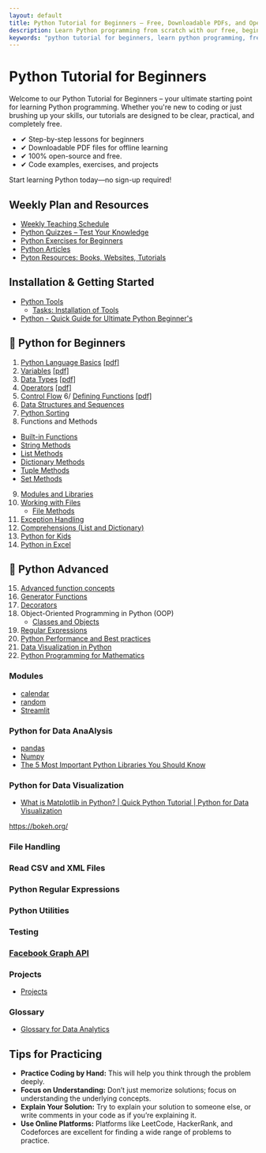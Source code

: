 ```yaml
---
layout: default
title: Python Tutorial for Beginners – Free, Downloadable PDFs, and Open Source
description: Learn Python programming from scratch with our free, beginner-friendly tutorials. Access open-source content, download PDF lessons, and start coding today!.
keywords: "python tutorial for beginners, learn python programming, free python lessons, python pdf tutorials, open-source python guide, python coding for beginners, python exercises and projects, python programming basics, downloadable python resources, python step-by-step guide"
---
```


# Python Tutorial for Beginners 

Welcome to our Python Tutorial for Beginners – your ultimate starting point for learning Python programming. Whether you're new to coding or just brushing up your skills, our tutorials are designed to be clear, practical, and completely free.

- ✔ Step-by-step lessons for beginners
- ✔ Downloadable PDF files for offline learning
- ✔ 100% open-source and free.
- ✔ Code examples, exercises, and projects

Start learning Python today—no sign-up required!

## Weekly Plan and Resources

- [Weekly Teaching Schedule](../it-323/docs/course-overview-it-323.html#weekly-schedule-of-classes)
- [Python Quizzes – Test Your Knowledge](quizzes/index.md)
- [Python Exercises for Beginners](exercises/index.md)
- [Python Articles](/python/posts/)
- [Pyton Resources: Books, Websites, Tutorials](resources.md)
  
## Installation & Getting Started

- [Python Tools](docs/tools.md)
  - [Tasks: Installation of Tools](docs/python-task-based-learning.md)
- [Python - Quick Guide for Ultimate Python Beginner's](docs/quick-guide.md)

## 🐣 Python for Beginners

1. [Python Language Basics](docs/basics.md) [[pdf]](/downloads/python/basics.pdf)
2. [Variables](docs/variables.md) [[pdf]](/downloads/python/variables.pdf)
3. [Data Types](docs/data-types.md) [[pdf]](/downloads/python/data-types.pdf)
4. [Operators](docs/operators.md)   [[pdf]](/downloads/python/operators.pdf)
5. [Control Flow](docs/control-flow.md)
6/ [Defining Functions](docs/functions.md)    [[pdf]](/downloads/python/functions.pdf)
7. [Data Structures and Sequences](docs/dss.md)
8. [Python Sorting](docs/sorting.md)
12. Functions and Methods
  - [Built-in Functions](docs/built_in_functions.md)
  - [String Methods](docs/str-methods.md)
  - [List Methods](#)
  - [Dictionary Methods](#)
  - [Tuple Methods](#)
  - [Set Methods](#)
9. [Modules and Libraries](docs/modules-libraries.md)
10. [Working with Files](docs/files.md)
    - [File Methods](#)
11. [Exception Handling](docs/error.md)
12. [Comprehensions (List and Dictionary)](docs/comprehensions.md)
13. [Python for Kids](docs/python-kids.md)
14. [Python in Excel](docs/python-excel.md)

## 🧠 Python Advanced

15. [Advanced function concepts](docs/functions-adv-concepts.md)
17. [Generator Functions](posts/generators-in-python.md)
18. [Decorators](docs/decorators.md)
19. Object-Oriented Programming in Python (OOP)
    - [Classes and Objects](docs/classes.md)
20. [Regular Expressions](docs/re.md)
21. [Python Performance and Best practices](docs/best-practices.md)
22. [Data Visualization in Python](docs/data-visualization.md)
23. [Python Programming for Mathematics](docs/python-mathematics.md)

<script async src="https://pagead2.googlesyndication.com/pagead/js/adsbygoogle.js?client=ca-pub-1602443888929206"
     crossorigin="anonymous"></script>
<ins class="adsbygoogle"
     style="display:block; text-align:center;"
     data-ad-layout="in-article"
     data-ad-format="fluid"
     data-ad-client="ca-pub-1602443888929206"
     data-ad-slot="6296238623"></ins>
<script>
     (adsbygoogle = window.adsbygoogle || []).push({});
</script>

### Modules

- [calendar](docs/modules/calendar.md)
- [random](docs/modules/random.md)
- [Streamlit](docs/modules/streamlit.md)

### Python for Data AnaAlysis

- [pandas](docs/modules/pandas.md)
- [Numpy](docs/modules/numpy.md)
- [The 5 Most Important Python Libraries You Should Know](https://youtu.be/tazI6HcQ5pU)

### Python for Data Visualization

- [What is Matplotlib in Python? \| Quick Python Tutorial \| Python for Data Visualization](https://youtu.be/R_2Um57NEVk)

https://bokeh.org/

<script async src="https://pagead2.googlesyndication.com/pagead/js/adsbygoogle.js?client=ca-pub-1602443888929206"
     crossorigin="anonymous"></script>
<ins class="adsbygoogle"
     style="display:block; text-align:center;"
     data-ad-layout="in-article"
     data-ad-format="fluid"
     data-ad-client="ca-pub-1602443888929206"
     data-ad-slot="6296238623"></ins>
<script>
     (adsbygoogle = window.adsbygoogle || []).push({});
</script>

### File Handling

### Read CSV and XML Files

### Python Regular Expressions

### Python Utilities

### Testing

### [Facebook Graph API](docs/fb-graph-api.md)

### Projects 

- [Projects](docs/projects.md)

### Glossary

- [Glossary for Data Analytics](docs/glossary-da.md)

## Tips for Practicing

- **Practice Coding by Hand:** This will help you think through the problem deeply.
- **Focus on Understanding:** Don’t just memorize solutions; focus on understanding the underlying concepts.
- **Explain Your Solution:** Try to explain your solution to someone else, or write comments in your code as if you’re explaining it.
- **Use Online Platforms:** Platforms like LeetCode, HackerRank, and Codeforces are excellent for finding a wide range of problems to practice.


<script async src="https://pagead2.googlesyndication.com/pagead/js/adsbygoogle.js?client=ca-pub-1602443888929206"
     crossorigin="anonymous"></script>
<!-- display square -->
<ins class="adsbygoogle"
     style="display:block"
     data-ad-client="ca-pub-1602443888929206"
     data-ad-slot="9845543342"
     data-ad-format="auto"
     data-full-width-responsive="true"></ins>
<script>
     (adsbygoogle = window.adsbygoogle || []).push({});
</script>


